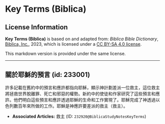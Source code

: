 # Key Terms (Biblica)

## License Information

**Key Terms (Biblica)** is based on and adapted from: _Biblica Bible Dictionary_, [Biblica, Inc.](https://www.biblica.com/), 2023, which is licensed under a [CC BY-SA 4.0 license](https://creativecommons.org/licenses/by-sa/4.0/legalcode.en).

This markdown version is provided under the same license.



--------------------------------

## 關於耶穌的預言 (id: 233001)

許多記載在舊約中的預言和應許都指向耶穌，顯示神計劃差派一位救主，這位救主將拯救世界脫離罪、死亡和邪惡的權勢。新約中的使徒和作家研究了這些預言和應許。他們明白這些預言和應許透過耶穌的生命和工作實現了。耶穌完成了神透過以色列數百年來所做的工作。耶穌是神應許要差派的救主（救主）。

* **Associated Articles:** 救主 (ID: `232920@BiblicaStudyNotesKeyTerms`)

